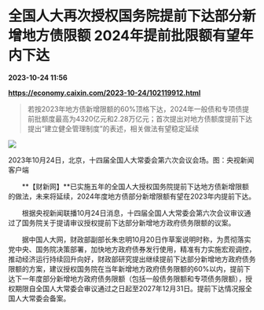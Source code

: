 # 全国人大再次授权国务院提前下达部分新增地方债限额 2024年提前批限额有望年内下达

**2023-10-24 11:56**

**https://economy.caixin.com/2023-10-24/102119912.html**

> 若按2023年地方债新增限额的60%顶格下达，2024年一般债和专项债提前批额度最高为4320亿元和2.28万亿元；首次提出对地方债额度提前下达提出“建立健全管理制度”的表述，相关做法有望稳定延续

  

![](https://img.caixin.com/2023-10-24/169814816659899_840_560.png)

2023年10月24日，北京，十四届全国人大常委会第六次会议会场。图：央视新闻客户端

  

　　**【财新网】**已实施五年的全国人大授权国务院提前下达地方债新增限额的做法，未来将延续，2024年度地方债部分新增限额有望在2023年内提前下达。

　　根据央视新闻联播10月24日消息，十四届全国人大常委会第六次会议审议通过了国务院关于提请审议授权提前下达部分新增地方政府债务限额的议案。

　　据中国人大网，财政部副部长朱忠明10月20日作草案说明时称，为贯彻落实党中央、国务院决策部署，加快地方政府债券发行使用，精准有力实施宏观调控，推动经济运行持续回升向好，财政部研究提出继续提前下达部分新增地方政府债务限额的方案，建议授权国务院在当年新增地方政府债务限额的60%以内，提前下达下一年度部分新增地方政府债务限额（包括一般债务限额和专项债务限额），授权期限自全国人大常委会审议通过之日起至2027年12月31日。提前下达情况报全国人大常委会备案。